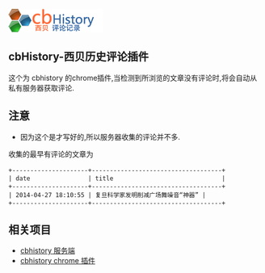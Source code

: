 ![cbHistory-西贝历史评论插件](https://raw.githubusercontent.com/wenerme/cbhistory-extension/master/images/title.png)

cbHistory-西贝历史评论插件
--------------------------

这个为 cbhistory 的chrome插件,当检测到所浏览的文章没有评论时,将会自动从私有服务器获取评论.


注意
---

* 因为这个是才写好的,所以服务器收集的评论并不多.

收集的最早有评论的文章为
```
+---------------------+------------------------------------+
| date                | title                              |
+---------------------+------------------------------------+
| 2014-04-27 18:10:55 | 复旦科学家发明削减广场舞噪音“神器” |
+---------------------+------------------------------------+
```


相关项目
--------
* [cbhistory 服务端](https://github.com/wenerme/cbhistory)
* [cbhistory chrome 插件](https://github.com/wenerme/cbhistory-extension)

